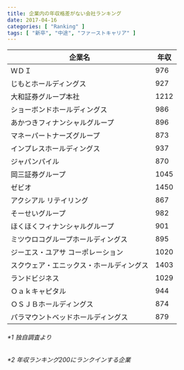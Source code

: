 ```yaml
---
title: 企業内の年収格差がない会社ランキング
date: 2017-04-16
categories: [ "Ranking" ]
tags: [ "新卒", "中途", "ファーストキャリア" ] 
---
```



|企業名|年収|
|------------------------------------------|------|
| ＷＤＩ                                   | 976  |
| じもとホールディングス                   | 927  |
| 大和証券グループ本社                     | 1212 |
| ショーボンドホールディングス             | 986  |
| あかつきフィナンシャルグループ           | 896  |
| マネーパートナーズグループ               | 873  |
| インプレスホールディングス               | 937  |
| ジャパンパイル                           | 870  |
| 岡三証券グループ                         | 1045 |
| ゼビオ                                   | 1450 |
| アクシアル リテイリング                  | 867  |
| そーせいグループ                         | 982  |
| ほくほくフィナンシャルグループ           | 901  |
| ミツウロコグループホールディングス       | 895  |
| ジーエス・ユアサ コーポレーション        | 1020 |
| スクウェア・エニックス・ホールディングス | 1403 |
| ランドビジネス                           | 1029 |
| Ｏａｋキャピタル                         | 944  |
| ＯＳＪＢホールディングス                 | 874  |
| パラマウントベッドホールディングス       | 879  |

<h6>*1 独自調査より</h>
<h6>*2 年収ランキング200にランクインする企業</h>
